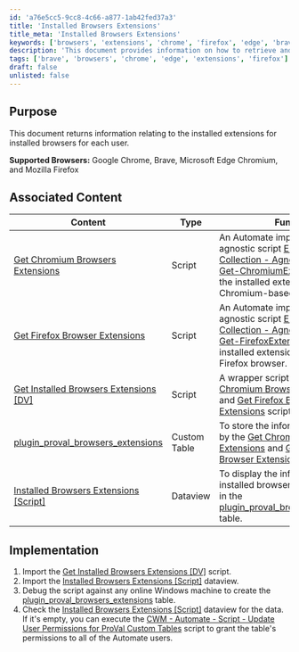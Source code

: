```yaml
---
id: 'a76e5cc5-9cc8-4c66-a877-1ab42fed37a3'
title: 'Installed Browsers Extensions'
title_meta: 'Installed Browsers Extensions'
keywords: ['browsers', 'extensions', 'chrome', 'firefox', 'edge', 'brave', 'user']
description: 'This document provides information on how to retrieve and manage the installed extensions for various browsers including Google Chrome, Brave, Microsoft Edge Chromium, and Mozilla Firefox. It outlines the associated content, implementation steps, and best practices for utilizing the provided scripts and data views.'
tags: ['brave', 'browsers', 'chrome', 'edge', 'extensions', 'firefox']
draft: false
unlisted: false
---
```


## Purpose

This document returns information relating to the installed extensions for installed browsers for each user.

**Supported Browsers:** Google Chrome, Brave, Microsoft Edge Chromium, and Mozilla Firefox

## Associated Content

| Content                                                                                  | Type         | Function                                                                                                                                                                                                 |
|------------------------------------------------------------------------------------------|--------------|----------------------------------------------------------------------------------------------------------------------------------------------------------------------------------------------------------|
| [Get Chromium Browsers Extensions](<../cwa/scripts/Get Chromium Browsers Extensions.md>)     | Script       | An Automate implementation of the agnostic script [EPM - Data Collection - Agnostic - Script - Get-ChromiumExtensions](<../powershell/Get-ChromiumExtensions.md>) to fetch the installed extensions for the Chromium-based browsers.                |
| [Get Firefox Browser Extensions](<../cwa/scripts/Get Firefox Browser Extensions.md>)       | Script       | An Automate implementation of the agnostic script [EPM - Data Collection - Agnostic - Script - Get-FirefoxExtensions](<../powershell/Get-FirefoxExtensions.md>) to fetch the installed extensions for the Mozilla Firefox browser.                  |
| [Get Installed Browsers Extensions [DV]](<../cwa/scripts/Get Installed Browsers Extensions DV.md>) | Script       | A wrapper script to execute the [Get Chromium Browsers Extensions](<../cwa/scripts/Get Chromium Browsers Extensions.md>) and [Get Firefox Browser Extensions](<../cwa/scripts/Get Firefox Browser Extensions.md>) scripts.                                        |
| [plugin_proval_browsers_extensions](<../cwa/tables/Plugin_ProVal_Browsers_Extensions.md>)    | Custom Table | To store the information gathered by the [Get Chromium Browsers Extensions](<../cwa/scripts/Get Chromium Browsers Extensions.md>) and [Get Firefox Browser Extensions](<../cwa/scripts/Get Firefox Browser Extensions.md>) scripts.                                   |
| [Installed Browsers Extensions [Script]](<../cwa/dataviews/Installed Browsers Extensions Script.md>) | Dataview     | To display the information on installed browser extensions stored in the [plugin_proval_browsers_extensions](<../cwa/tables/Plugin_ProVal_Browsers_Extensions.md>) table.                                                                                       |

## Implementation

1. Import the [Get Installed Browsers Extensions [DV]](<../cwa/scripts/Get Installed Browsers Extensions DV.md>) script.
2. Import the [Installed Browsers Extensions [Script]](<../cwa/dataviews/Installed Browsers Extensions Script.md>) dataview.
3. Debug the script against any online Windows machine to create the [plugin_proval_browsers_extensions](<../cwa/tables/Plugin_ProVal_Browsers_Extensions.md>) table.
4. Check the [Installed Browsers Extensions [Script]](<../cwa/dataviews/Installed Browsers Extensions Script.md>) dataview for the data. If it's empty, you can execute the [CWM - Automate - Script - Update User Permissions for ProVal Custom Tables](<../cwa/scripts/MySQL - Permission - Set Custom Table Permissions.md>) script to grant the table's permissions to all of the Automate users.



